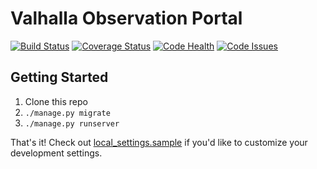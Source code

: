 # Valhalla Observation Portal
[![Build Status](https://travis-ci.org/LCOGT/valhalla.svg?branch=master)](https://travis-ci.org/LCOGT/valhalla)
[![Coverage Status](https://coveralls.io/repos/github/LCOGT/valhalla/badge.svg?branch=master)](https://coveralls.io/github/LCOGT/valhalla?branch=master)
[![Code Health](https://landscape.io/github/LCOGT/valhalla/master/landscape.svg?style=flat)](https://landscape.io/github/LCOGT/valhalla/master)
[![Code Issues](https://www.quantifiedcode.com/api/v1/project/6da4827702214bcf9c798ebe788110d9/badge.svg)](https://www.quantifiedcode.com/app/project/6da4827702214bcf9c798ebe788110d9)

## Getting Started

1. Clone this repo
2. `./manage.py migrate`
3. `./manage.py runserver`

That's it! Check out [local_settings.sample](local_settings.sample) if you'd
like to customize your development settings.
